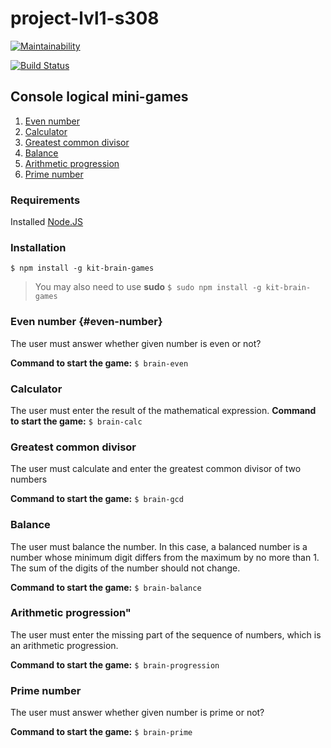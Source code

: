 # project-lvl1-s308

[![Maintainability](https://api.codeclimate.com/v1/badges/389e941417db2a924af3/maintainability)](https://codeclimate.com/github/kitXIII/project-lvl1-s308/maintainability)

[![Build Status](https://travis-ci.org/kitXIII/project-lvl1-s308.svg?branch=master)](https://travis-ci.org/kitXIII/project-lvl1-s308)

## Console logical mini-games

1. [Even number](#even-number)
2. [Calculator](#calculator)
3. [Greatest common divisor](#greatest-common-divisor)
4. [Balance](#balance)
5. [Arithmetic progression](#arithmetic-progression)
6. [Prime number](#prime-number)

### Requirements

Installed [Node.JS](https://nodejs.org)

### Installation

`$ npm install -g kit-brain-games`

>You may also need to use **sudo**
>`$ sudo npm install -g kit-brain-games`

### Even number {#even-number}
The user must answer whether given number is even or not?

**Command to start the game:** `$ brain-even`

### Calculator
The user must enter the result of the mathematical expression.
**Command to start the game:** `$ brain-calc`

### Greatest common divisor
The user must calculate and enter the greatest common divisor of two numbers

**Command to start the game:** `$ brain-gcd`

### Balance
The user must balance the number. In this case, a balanced number is a number whose minimum digit differs from the maximum by no more than 1. The sum of the digits of the number should not change.

**Command to start the game:** `$ brain-balance`

### Arithmetic progression"
The user must enter the missing part of the sequence of numbers, which is an arithmetic progression.

**Command to start the game:** `$ brain-progression`

### Prime number
The user must answer whether given number is prime or not?

**Command to start the game:** `$ brain-prime`
